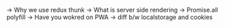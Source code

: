 -> Why we use redux thunk
-> What is server side rendering
-> Promise.all polyfill
-> Have you wokred on PWA
-> diff b/w localstorage and cookies

